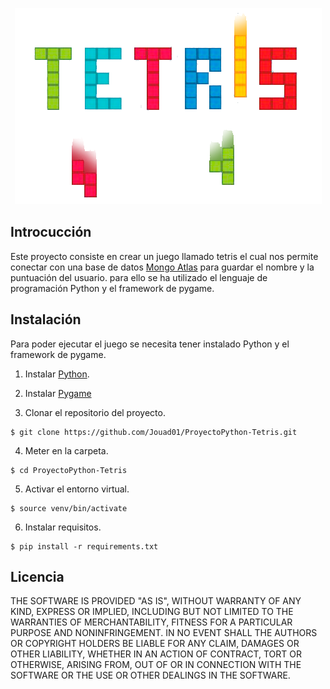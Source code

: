 <div style="text-align:center">

![](/docs/img/tetris.png)
</div>

## Introcucción 

Este proyecto consiste en crear un juego llamado tetris el cual nos permite conectar con una base de datos [Mongo Atlas](https://www.mongodb.com/es/cloud/atlas/efficiency) para guardar el nombre y la puntuación del usuario. para ello se ha utilizado el lenguaje de programación Python y el framework de pygame.


## Instalación

Para poder ejecutar el juego se necesita tener instalado Python y el framework de pygame.

1. Instalar [Python](https://www.python.org/downloads/).

2. Instalar [Pygame](https://www.pygame.org/wiki/GettingStarted)

3. Clonar el repositorio del proyecto.
```
$ git clone https://github.com/Jouad01/ProyectoPython-Tetris.git
```

4. Meter en la carpeta.
```
$ cd ProyectoPython-Tetris
```

5. Activar el entorno virtual.
```
$ source venv/bin/activate
```

6. Instalar requisitos.
```
$ pip install -r requirements.txt
```

## Licencia
THE SOFTWARE IS PROVIDED "AS IS", WITHOUT WARRANTY OF ANY KIND, EXPRESS OR IMPLIED, INCLUDING BUT NOT LIMITED TO THE WARRANTIES OF MERCHANTABILITY, FITNESS FOR A PARTICULAR PURPOSE AND NONINFRINGEMENT. IN NO EVENT SHALL THE AUTHORS OR COPYRIGHT HOLDERS BE LIABLE FOR ANY CLAIM, DAMAGES OR OTHER LIABILITY, WHETHER IN AN ACTION OF CONTRACT, TORT OR OTHERWISE, ARISING FROM, OUT OF OR IN CONNECTION WITH THE SOFTWARE OR THE USE OR OTHER DEALINGS IN THE SOFTWARE.